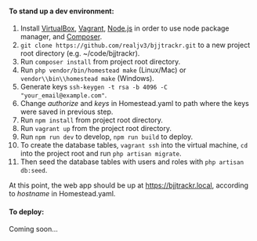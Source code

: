 #### To stand up a dev environment:
1. Install [VirtualBox](https://www.virtualbox.org/wiki/Downloads), [Vagrant](https://www.vagrantup.com/downloads.html), [Node.js](https://nodejs.org/en/download/) in order to use node package manager, and [Composer](https://getcomposer.org/download/).
2. ```git clone https://github.com/realjv3/bjjtrackr.git``` to a new project root directory (e.g. ~/code/bjjtrackr).
3. Run ```composer install``` from project root directory.
4. Run ```php vendor/bin/homestead make``` (Linux/Mac) or ```vendor\\bin\\homestead make``` (Windows).
5. Generate keys ```ssh-keygen -t rsa -b 4096 -C "your_email@example.com"```.
6. Change _authorize_ and _keys_ in Homestead.yaml to path where the keys were saved in previous step.
7. Run ```npm install``` from project root directory.
8. Run ```vagrant up``` from the project root directory.
9. Run ```npm run dev``` to develop, ```npm run build``` to deploy.
10. To create the database tables, ```vagrant ssh``` into the virtual machine, ```cd``` into the project root and run ```php artisan migrate```.
11. Then seed the database tables with users and roles with ```php artisan db:seed```.

At this point, the web app should be up at https://bjjtrackr.local, according to _hostname_ in Homestead.yaml.

#### To deploy:
Coming soon...


